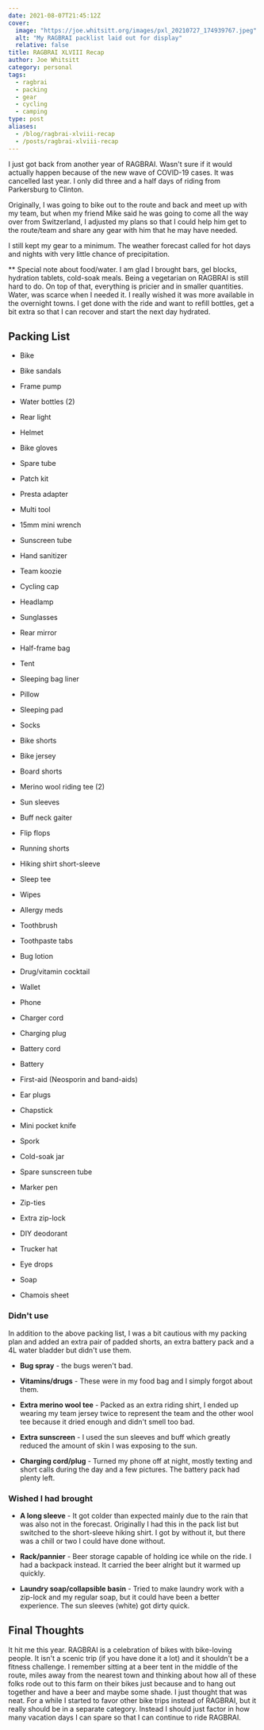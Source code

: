 ```yaml
---
date: 2021-08-07T21:45:12Z
cover:
  image: "https://joe.whitsitt.org/images/pxl_20210727_174939767.jpeg"
  alt: "My RAGBRAI packlist laid out for display"
  relative: false
title: RAGBRAI XLVIII Recap
author: Joe Whitsitt
category: personal
tags: 
  - ragbrai
  - packing
  - gear
  - cycling
  - camping
type: post
aliases:
  - /blog/ragbrai-xlviii-recap
  - /posts/ragbrai-xlviii-recap
---
```


I just got back from another year of RAGBRAI. Wasn't sure if it would actually happen because of the new wave of COVID-19 cases. It was cancelled last year. I only did three and a half days of riding from Parkersburg to Clinton.

Originally, I was going to bike out to the route and back and meet up with my team, but when my friend Mike said he was going to come all the way over from Switzerland, I adjusted my plans so that I could help him get to the route/team and share any gear with him that he may have needed.

I still kept my gear to a minimum. The weather forecast called for hot days and nights with very little chance of precipitation.

\** Special note about food/water. I am glad I brought bars, gel blocks, hydration tablets, cold-soak meals. Being a vegetarian on RAGBRAI is still hard to do. On top of that, everything is pricier and in smaller quantities. Water, was scarce when I needed it. I really wished it was more available in the overnight towns. I get done with the ride and want to refill bottles, get a bit extra so that I can recover and start the next day hydrated.

## Packing List

* Bike

* Bike sandals

* Frame pump

* Water bottles (2)

* Rear light

* Helmet

* Bike gloves

* Spare tube

* Patch kit

* Presta adapter

* Multi tool

* 15mm mini wrench

* Sunscreen tube

* Hand sanitizer

* Team koozie

* Cycling cap

* Headlamp

* Sunglasses

* Rear mirror

* Half-frame bag

* Tent

* Sleeping bag liner

* Pillow

* Sleeping pad

* Socks

* Bike shorts

* Bike jersey

* Board shorts

* Merino wool riding tee (2)

* Sun sleeves

* Buff neck gaiter

* Flip flops

* Running shorts

* Hiking shirt short-sleeve

* Sleep tee

* Wipes

* Allergy meds

* Toothbrush

* Toothpaste tabs

* Bug lotion

* Drug/vitamin cocktail

* Wallet

* Phone

* Charger cord

* Charging plug

* Battery cord

* Battery

* First-aid (Neosporin and band-aids)

* Ear plugs

* Chapstick

* Mini pocket knife

* Spork

* Cold-soak jar

* Spare sunscreen tube

* Marker pen

* Zip-ties

* Extra zip-lock

* DIY deodorant

* Trucker hat

* Eye drops

* Soap

* Chamois sheet

### Didn't use

In addition to the above packing list, I was a bit cautious with my packing plan and added an extra pair of padded shorts, an extra battery pack and a 4L water bladder but didn't use them.

* **Bug spray** - the bugs weren't bad.

* **Vitamins/drugs** - These were in my food bag and I simply forgot about them.

* **Extra merino wool tee** - Packed as an extra riding shirt, I ended up wearing my team jersey twice to represent the team and the other wool tee because it dried enough and didn't smell too bad.

* **Extra sunscreen** - I used the sun sleeves and buff which greatly reduced the amount of skin I was exposing to the sun.

* **Charging cord/plug** - Turned my phone off at night, mostly texting and short calls during the day and a few pictures. The battery pack had plenty left.

### Wished I had brought

* **A long sleeve** - It got colder than expected mainly due to the rain that was also not in the forecast. Originally I had this in the pack list but switched to the short-sleeve hiking shirt. I got by without it, but there was a chill or two I could have done without.

* **Rack/pannier** - Beer storage capable of holding ice while on the ride. I had a backpack instead. It carried the beer alright but it warmed up quickly.

* **Laundry soap/collapsible basin** - Tried to make laundry work with a zip-lock and my regular soap, but it could have been a better experience. The sun sleeves (white) got dirty quick.

## Final Thoughts

It hit me this year. RAGBRAI is a celebration of bikes with bike-loving people. It isn't a scenic trip (if you have done it a lot) and it shouldn't be a fitness challenge. I remember sitting at a beer tent in the middle of the route, miles away from the nearest town and thinking about how all of these folks rode out to this farm on their bikes just because and to hang out together and have a beer and maybe some shade. I just thought that was neat. For a while I started to favor other bike trips instead of RAGBRAI, but it really should be in a separate category. Instead I should just factor in how many vacation days I can spare so that I can continue to ride RAGBRAI.
